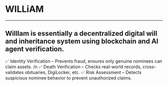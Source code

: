# WILLiAM
----------
WillIam is essentially a decentralized digital will and inheritance system using blockchain and AI agent verification.
------

✅ Identity Verification – Prevents fraud, ensures only genuine nominees can claim assets. /n
✅ Death Verification – Checks real-world records, cross-validates obituaries, DigiLocker, etc.
✅ Risk Assessment – Detects suspicious nominee behavior to prevent unauthorized claims.
